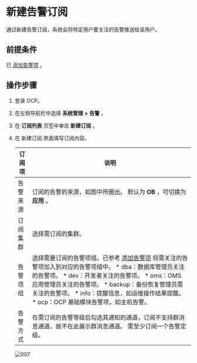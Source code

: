 新建告警订阅 
===========================

通过新建告警订阅，系统会将特定用户要关注的告警推送给该用户。

前提条件 
-------------------------

已 [添加告警项](/zh-CN/3.ob-cloud-platform/9.use-alert-management/7.alarm-group.md) 。

操作步骤 
-------------------------

1. 登录 OCP。

   

2. 在左侧导航栏中选择 **系统管理** **\>** **告警** 。

   

3. 在 **订阅列表** 页签中单击 **新建订阅** 。

   

4. 在 新建订阅 界面填写订阅内容。

   

   | 订阅项  |                                                                                                                                                                                                                                            说明                                                                                                                                                                                                                                            |
   |------|------------------------------------------------------------------------------------------------------------------------------------------------------------------------------------------------------------------------------------------------------------------------------------------------------------------------------------------------------------------------------------------------------------------------------------------------------------------------------------------|
   | 告警来源 | 订阅的告警的来源，如图中所圈出。 默认为 **OB** ，可切换为 **应用** 。                                                                                                                                                                                                                                                                                                                                                                                                                               |
   | 订阅集群 | 选择需订阅的集群。                                                                                                                                                                                                                                                                                                                                                                                                                                                                                |
   | 告警项组 | 选择需要订阅的告警项组。已参考 [添加告警项](/zh-CN/3.ob-cloud-platform/9.use-alert-management/7.alarm-group.md) 将需关注的告警项加入到对应的告警项组中。 * dba：数据库管理员关注的告警项。   * dev：开发者关注的告警项。   * oms：OMS 应用管理员关注的告警项。   * backup：备份恢复管理员需关注的告警项。   * info：提醒信息，如运维操作结果提醒。   * ocp：OCP 基础模块告警项，如主机告警。    |
   | 告警方式 | 在需订阅的告警等级后勾选其通知的通道，订阅不支持群消息通道，故不在此展示群消息通道。 需至少订阅一个告警定级。                                                                                                                                                                                                                                                                                                                                                                                                                  |

   

   ![007](https://help-static-aliyun-doc.aliyuncs.com/assets/img/zh-CN/6119060261/p271531.png)
   



